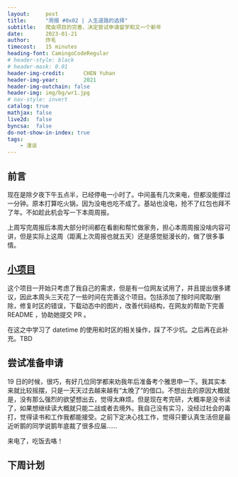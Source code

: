 ```yaml
---
layout:     post
title:      "周报 #0x02 | 人生道路的选择"
subtitle:   爬虫项目的完善、决定尝试申请留学和又一个新年
date:       2023-01-21
author:     炸毛
timecost:   15 minutes
heading-font: CamingoCodeRegular
# header-style: black
# header-mask: 0.01
header-img-credit:      CHEN Yuhan
header-img-year:        2021 
header-img-outchain: false
header-img: img/bg/wr1.jpg
# nav-style: invert
catalog: true
mathjax: false
live2d:  false
byncsa:  false
do-not-show-in-index: true
tags:
    - 漫谈
---
```


## 前言

现在是除夕夜下午五点半，已经停电一小时了。中间虽有几次来电，但都没能撑过一分钟。原本打算吃火锅，因为没电也吃不成了。基站也没电，抢不了红包也拜不了年。不如趁此机会写一下本周周报。

上周写完周报后本周大部分时间都在看剧和帮忙做家务，担心本周周报没啥内容可讲，但是实际上这周（距离上次周报也就五天）还是感觉挺漫长的，做了很多事情。

## [小项目](https://lzzmm.github.io/2023/01/16/weekly-review-1/#project%E5%88%A0%E5%8F%B7%E8%B7%91%E8%B7%AF)

这个项目一开始只考虑了我自己的需求，但是有一位网友试用了，并且提出很多建议，因此本周头三天花了一些时间在完善这个项目。包括添加了按时间爬取/删除，修复时区的错误，下载动态中的图片，改善代码结构，在网友的帮助下完善 README ，协助她提交 PR 。

在这之中学习了 datetime 的使用和时区的相关操作，踩了不少坑。之后再在此补充。TBD

## 尝试准备申请

19 日的时候，很巧，有好几位同学都来劝我年后准备考个雅思申一下。我其实本来就比较摇摆，只是一天天过去越来越有“太晚了”的借口。不想出去的原因大概就是，没有那么强烈的欲望想出去，觉得太麻烦。但是现在考完研，大概率是没书读了，如果想继续读大概就只能二战或者去境外。我自己没有实习，没经过社会的毒打，觉得读书和工作我都能接受。之前下定决心找工作，觉得只要认真生活但是最近听鹅的同学说鹅年底裁了很多应届……

来电了，吃饭去咯！

## 下周计划

